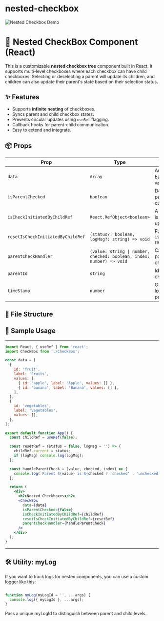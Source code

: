 # nested-checkbox

![Nested Checkbox Demo]([https://media.giphy.com/media/abc123xyz456/giphy.gif](https://media0.giphy.com/media/v1.Y2lkPTc5MGI3NjExcmI0dHNydTg5ZmtmdnBlaGN5YmF5N3U0bmw2MGZpMmJpZjZ0bGNmZyZlcD12MV9pbnRlcm5hbF9naWZfYnlfaWQmY3Q9Zw/A327phOJBJsDsqajee/giphy.gif))

# 🧩 Nested CheckBox Component (React)

This is a customizable **nested checkbox tree** component built in React. It supports multi-level checkboxes where each checkbox can have child checkboxes. Selecting or deselecting a parent will update its children, and children can also update their parent's state based on their selection status.

## ✨ Features

- Supports **infinite nesting** of checkboxes.
- Syncs parent and child checkbox states.
- Prevents circular updates using `useRef` flagging.
- Callback hooks for parent-child communication.
- Easy to extend and integrate.

## 📦 Props

| Prop                          | Type                                      | Description                                                                 |
|------------------------------|-------------------------------------------|-----------------------------------------------------------------------------|
| `data`                       | `Array`                                   | Array of checkbox items. Each item can have nested `values`.               |
| `isParentChecked`            | `boolean`                                 | Determines whether the parent checkbox is currently checked.               |
| `isCheckInitiatedByChildRef` | `React.RefObject<boolean>`                | A `ref` flag to track if a check is triggered by a child update.           |
| `resetIsCheckInitiatedByChildRef` | `(status?: boolean, logMsg?: string) => void` | Function to reset the `isCheckInitiatedByChildRef` ref.                    |
| `parentCheckHandler`         | `(value: string \| number, checked: boolean, index: number) => void` | Callback to update the parent when a child checkbox is toggled. |
| `parentId`                   | `string`                                  | Identifier for the parent checkbox (used internally).                      |
| `timeStamp`                  | `number`                                  | Optional timestamp for logging or versioning purposes.                     |

## 📁 File Structure


## 🧪 Sample Usage


---

```jsx
import React, { useRef } from 'react';
import CheckBox from './CheckBox';

const data = [
  {
    id: 'fruit',
    label: 'Fruits',
    values: [
      { id: 'apple', label: 'Apple', values: [] },
      { id: 'banana', label: 'Banana', values: [] },
    ],
  },
  {
    id: 'vegetables',
    label: 'Vegetables',
    values: [],
  },
];

export default function App() {
  const childRef = useRef(false);

  const resetRef = (status = false, logMsg = '') => {
    childRef.current = status;
    if (logMsg) console.log(logMsg);
  };

  const handleParentCheck = (value, checked, index) => {
    console.log(`Parent ${value} is ${checked ? 'checked' : 'unchecked'}`);
  };

  return (
    <div>
      <h2>Nested Checkboxes</h2>
      <CheckBox
        data={data}
        isParentChecked={false}
        isCheckInitiatedByChildRef={childRef}
        resetIsCheckInitiatedByChildRef={resetRef}
        parentCheckHandler={handleParentCheck}
      />
    </div>
  );
}

```

---

## 🛠️ Utility: myLog

If you want to track logs for nested components, you can use a custom logger like this:

```jsx

function myLog(myLogId = '', ...args) {
  console.log({ myLogId }, ...args);
}

```

Pass a unique myLogId to distinguish between parent and child levels.


